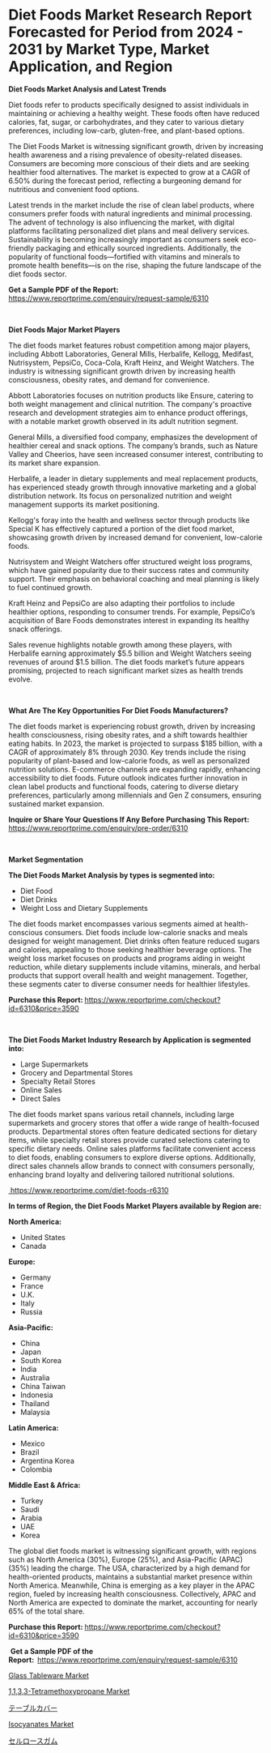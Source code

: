 <p><h1>Diet Foods Market Research Report Forecasted for Period from 2024 -  2031 by Market Type, Market Application, and Region</h1></p><p><strong>Diet Foods Market Analysis and Latest Trends</strong></p>
<p><p>Diet foods refer to products specifically designed to assist individuals in maintaining or achieving a healthy weight. These foods often have reduced calories, fat, sugar, or carbohydrates, and they cater to various dietary preferences, including low-carb, gluten-free, and plant-based options. </p><p>The Diet Foods Market is witnessing significant growth, driven by increasing health awareness and a rising prevalence of obesity-related diseases. Consumers are becoming more conscious of their diets and are seeking healthier food alternatives. The market is expected to grow at a CAGR of 6.50% during the forecast period, reflecting a burgeoning demand for nutritious and convenient food options. </p><p>Latest trends in the market include the rise of clean label products, where consumers prefer foods with natural ingredients and minimal processing. The advent of technology is also influencing the market, with digital platforms facilitating personalized diet plans and meal delivery services. Sustainability is becoming increasingly important as consumers seek eco-friendly packaging and ethically sourced ingredients. Additionally, the popularity of functional foods—fortified with vitamins and minerals to promote health benefits—is on the rise, shaping the future landscape of the diet foods sector.</p></p>
<p><strong>Get a Sample PDF of the Report:&nbsp;</strong> <a href="https://www.reportprime.com/enquiry/request-sample/6310">https://www.reportprime.com/enquiry/request-sample/6310</a></p>
<p>&nbsp;</p>
<p><strong>Diet Foods Major Market Players</strong></p>
<p><p>The diet foods market features robust competition among major players, including Abbott Laboratories, General Mills, Herbalife, Kellogg, Medifast, Nutrisystem, PepsiCo, Coca-Cola, Kraft Heinz, and Weight Watchers. The industry is witnessing significant growth driven by increasing health consciousness, obesity rates, and demand for convenience.</p><p>Abbott Laboratories focuses on nutrition products like Ensure, catering to both weight management and clinical nutrition. The company's proactive research and development strategies aim to enhance product offerings, with a notable market growth observed in its adult nutrition segment.</p><p>General Mills, a diversified food company, emphasizes the development of healthier cereal and snack options. The company’s brands, such as Nature Valley and Cheerios, have seen increased consumer interest, contributing to its market share expansion.</p><p>Herbalife, a leader in dietary supplements and meal replacement products, has experienced steady growth through innovative marketing and a global distribution network. Its focus on personalized nutrition and weight management supports its market positioning.</p><p>Kellogg's foray into the health and wellness sector through products like Special K has effectively captured a portion of the diet food market, showcasing growth driven by increased demand for convenient, low-calorie foods.</p><p>Nutrisystem and Weight Watchers offer structured weight loss programs, which have gained popularity due to their success rates and community support. Their emphasis on behavioral coaching and meal planning is likely to fuel continued growth.</p><p>Kraft Heinz and PepsiCo are also adapting their portfolios to include healthier options, responding to consumer trends. For example, PepsiCo’s acquisition of Bare Foods demonstrates interest in expanding its healthy snack offerings.</p><p>Sales revenue highlights notable growth among these players, with Herbalife earning approximately $5.5 billion and Weight Watchers seeing revenues of around $1.5 billion. The diet foods market’s future appears promising, projected to reach significant market sizes as health trends evolve.</p></p>
<p>&nbsp;</p>
<p><strong>What Are The Key Opportunities For Diet Foods Manufacturers?</strong></p>
<p><p>The diet foods market is experiencing robust growth, driven by increasing health consciousness, rising obesity rates, and a shift towards healthier eating habits. In 2023, the market is projected to surpass $185 billion, with a CAGR of approximately 8% through 2030. Key trends include the rising popularity of plant-based and low-calorie foods, as well as personalized nutrition solutions. E-commerce channels are expanding rapidly, enhancing accessibility to diet foods. Future outlook indicates further innovation in clean label products and functional foods, catering to diverse dietary preferences, particularly among millennials and Gen Z consumers, ensuring sustained market expansion.</p></p>
<p><strong>Inquire or Share Your Questions If Any Before Purchasing This Report:</strong> <a href="https://www.reportprime.com/enquiry/pre-order/6310">https://www.reportprime.com/enquiry/pre-order/6310</a></p>
<p>&nbsp;</p>
<p><strong>Market Segmentation</strong></p>
<p><strong>The Diet Foods Market Analysis by types is segmented into:</strong></p>
<p><ul><li>Diet Food</li><li>Diet Drinks</li><li>Weight Loss and Dietary Supplements</li></ul></p>
<p><p>The diet foods market encompasses various segments aimed at health-conscious consumers. Diet foods include low-calorie snacks and meals designed for weight management. Diet drinks often feature reduced sugars and calories, appealing to those seeking healthier beverage options. The weight loss market focuses on products and programs aiding in weight reduction, while dietary supplements include vitamins, minerals, and herbal products that support overall health and weight management. Together, these segments cater to diverse consumer needs for healthier lifestyles.</p></p>
<p><strong>Purchase this Report:&nbsp;</strong><a href="https://www.reportprime.com/checkout?id=6310&price=3590">https://www.reportprime.com/checkout?id=6310&price=3590</a></p>
<p>&nbsp;</p>
<p><strong>The Diet Foods Market Industry Research by Application is segmented into:</strong></p>
<p><ul><li>Large Supermarkets</li><li>Grocery and Departmental Stores</li><li>Specialty Retail Stores</li><li>Online Sales</li><li>Direct Sales</li></ul></p>
<p><p>The diet foods market spans various retail channels, including large supermarkets and grocery stores that offer a wide range of health-focused products. Departmental stores often feature dedicated sections for dietary items, while specialty retail stores provide curated selections catering to specific dietary needs. Online sales platforms facilitate convenient access to diet foods, enabling consumers to explore diverse options. Additionally, direct sales channels allow brands to connect with consumers personally, enhancing brand loyalty and delivering tailored nutritional solutions.</p></p>
<p><a href="https://www.reportprime.com/diet-foods-r6310">&nbsp;https://www.reportprime.com/diet-foods-r6310</a></p>
<p><strong>In terms of Region, the Diet Foods Market Players available by Region are:</strong></p>
<p>
    <p> <strong> North America: </strong>
        <ul>
            <li>United States</li>
            <li>Canada</li>
        </ul>
        </p> 
    <p> <strong> Europe: </strong>
        <ul>
            <li>Germany</li>
            <li>France</li>
            <li>U.K.</li>
            <li>Italy</li>
            <li>Russia</li>
        </ul>
        </p> 
    <p> <strong> Asia-Pacific: </strong>
        <ul>
            <li>China</li>
            <li>Japan</li>
            <li>South Korea</li>
            <li>India</li>
            <li>Australia</li>
            <li>China Taiwan</li>
            <li>Indonesia</li>
            <li>Thailand</li>
            <li>Malaysia</li>
        </ul>
        </p> 
    <p> <strong> Latin America: </strong>
        <ul>
            <li>Mexico</li>
            <li>Brazil</li>
            <li>Argentina Korea</li>
            <li>Colombia</li>
        </ul>
        </p> 
    <p> <strong> Middle East & Africa: </strong>
        <ul>
            <li>Turkey</li>
            <li>Saudi</li>
            <li>Arabia</li>
            <li>UAE</li>
            <li>Korea</li>
        </ul>
    </p>
    </p>
<p><p>The global diet foods market is witnessing significant growth, with regions such as North America (30%), Europe (25%), and Asia-Pacific (APAC) (35%) leading the charge. The USA, characterized by a high demand for health-oriented products, maintains a substantial market presence within North America. Meanwhile, China is emerging as a key player in the APAC region, fueled by increasing health consciousness. Collectively, APAC and North America are expected to dominate the market, accounting for nearly 65% of the total share.</p></p>
<p><strong>Purchase this Report: </strong><a href="https://www.reportprime.com/checkout?id=6310&price=3590">https://www.reportprime.com/checkout?id=6310&price=3590</a></p>
<p>&nbsp;<strong>Get a Sample PDF of the Report:&nbsp;&nbsp;</strong><a href="https://www.reportprime.com/enquiry/request-sample/6310">https://www.reportprime.com/enquiry/request-sample/6310</a></p>
<p><strong></strong></p>
<p><p><a href="https://www.linkedin.com/pulse/exploring-glass-tableware-market-dynamics-global-trends-0xjnc?trackingId=kce%2BG9gtSeulnNYO%2Fhg5gQ%3D%3D">Glass Tableware Market</a></p><p><a href="https://issuu.com/reportprime-2/docs/1133-tetramethoxypropane-market-siz_51b7b820d4f25b">1,1,3,3-Tetramethoxypropane Market</a></p><p><a href="https://medium.com/@vedakuvlis2023/%E3%82%B0%E3%83%AD%E3%83%BC%E3%83%90%E3%83%AB%E3%83%86%E3%83%BC%E3%83%96%E3%83%AB%E3%82%AB%E3%83%90%E3%83%BC%E3%83%9E%E3%83%BC%E3%82%B1%E3%83%83%E3%83%88-%E3%83%88%E3%83%AC%E3%83%B3%E3%83%89-%E4%BA%88%E6%B8%AC-%E3%81%8A%E3%82%88%E3%81%B3%E5%B8%82%E5%A0%B4%E6%88%A6%E7%95%A5%E5%88%86%E6%9E%90-2024%E5%B9%B4-2031%E5%B9%B4-af972d071ed9">テーブルカバー</a></p><p><a href="https://www.linkedin.com/pulse/global-isocyanates-market-analysis-trends-forecasts-growth-obbhc?trackingId=S7qYeDFARTS3oGCbCp7IXA%3D%3D">Isocyanates Market</a></p><p><a href="https://medium.com/@isnamukti10_96948/%E3%82%BB%E3%83%AB%E3%83%AD%E3%83%BC%E3%82%B9%E3%82%AC%E3%83%A0%E5%B8%82%E5%A0%B4%E3%81%AE%E6%8C%87%E6%A8%99-%E5%B8%82%E5%A0%B4%E8%A6%8F%E6%A8%A1-%E5%9C%B0%E5%9F%9F%E5%88%A5%E5%88%86%E6%9E%90-%E5%B8%82%E5%A0%B4%E3%83%97%E3%83%AC%E3%83%BC%E3%83%A4%E3%83%BC%E3%81%AE%E5%88%86%E6%9E%90-%E3%81%8A%E3%82%88%E3%81%B3%E4%BA%88%E6%B8%AC-2024%E5%B9%B4-2031%E5%B9%B4-b695d5bce6b1">セルロースガム</a></p></p>